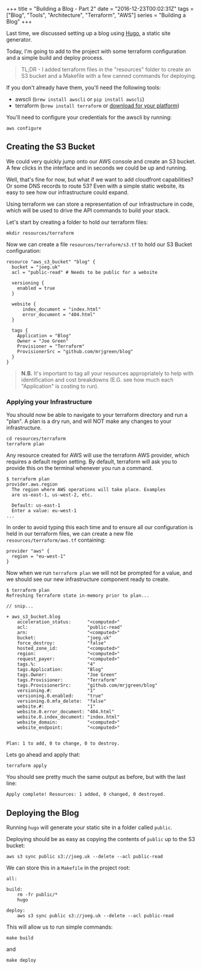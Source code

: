 +++
title = "Building a Blog - Part 2"
date = "2016-12-23T00:02:31Z"
tags = ["Blog", "Tools", "Architecture", "Terraform", "AWS"]
series = "Building a Blog"
+++

Last time, we discussed setting up a blog using [Hugo](https://gohugo.io), a static site generator.

Today, I'm going to add to the project with some terraform configuration and a simple
build and deploy process.
<!--more-->
> TL;DR - I added terraform files in the "resources" folder to create an S3 bucket 
and a Makefile with a few canned commands for deploying.

If you don't already have them, you'll need the following tools:

* awscli (`brew install awscli` or `pip install awscli`)
* terraform (`brew install terraform` or [download for your platform](https://www.terraform.io/downloads.html))

You'll need to configure your credentials for the awscli by running:

    aws configure

## Creating the S3 Bucket

We could very quickly jump onto our AWS console and create an S3 bucket. A few clicks in the
interface and in seconds we could be up and running.

Well, that's fine for now, but what if we want to add cloudfront capabilities? Or some DNS 
records to route 53? Even with a simple static website, its easy to see how our infrastructure
could expand.

Using terraform we can store a representation of our infrastructure in code, which will be
used to drive the API commands to build your stack.

Let's start by creating a folder to hold our terraform files:

    mkdir resources/terraform

Now we can create a file `resources/terraform/s3.tf` to hold our S3 Bucket configuration:

~~~
resource "aws_s3_bucket" "blog" {
  bucket = "joeg.uk"
  acl = "public-read" # Needs to be public for a website

  versioning {
    enabled = true
  }
  
  website {
      index_document = "index.html"
      error_document = "404.html"
  }

  tags {
    Application = "Blog"
    Owner = "Joe Green"
    Provisioner = "Terraform"
    ProvisionerSrc = "github.com/mrjgreen/blog"
  }
}
~~~

> **N.B.** It's important to tag all your resources appropriately to help with identification
and cost breakdowns (E.G. see how much each "Application" is costing to run).

### Applying your Infrastructure

You should now be able to navigate to your terraform directory and run a "plan". 
A plan is a dry run, and will NOT make any changes to your infrastructure.

    cd resources/terraform
    terraform plan

Any resource created for AWS will use the terraform AWS provider, which requires a 
default region setting. By default, terraform will ask you to provide this on
the terminal whenever you run a command.

~~~
$ terraform plan
provider.aws.region
  The region where AWS operations will take place. Examples
  are us-east-1, us-west-2, etc.

  Default: us-east-1
  Enter a value: eu-west-1
...
~~~

In order to avoid typing this each time and to ensure all our configuration is held
in our terraform files, we can create a new file `resources/terraform/aws.tf` containing:

~~~
provider "aws" {
  region = "eu-west-1"
}
~~~

Now when we run `terraform plan` we will not be prompted for a value, and we should see
our new infrastructure component ready to create.

~~~
$ terraform plan
Refreshing Terraform state in-memory prior to plan...

// snip...

+ aws_s3_bucket.blog
    acceleration_status:      "<computed>"
    acl:                      "public-read"
    arn:                      "<computed>"
    bucket:                   "joeg.uk"
    force_destroy:            "false"
    hosted_zone_id:           "<computed>"
    region:                   "<computed>"
    request_payer:            "<computed>"
    tags.%:                   "4"
    tags.Application:         "Blog"
    tags.Owner:               "Joe Green"
    tags.Provisioner:         "Terraform"
    tags.ProvisionerSrc:      "github.com/mrjgreen/blog"
    versioning.#:             "1"
    versioning.0.enabled:     "true"
    versioning.0.mfa_delete:  "false"
    website.#:                "1"
    website.0.error_document: "404.html"
    website.0.index_document: "index.html"
    website_domain:           "<computed>"
    website_endpoint:         "<computed>"


Plan: 1 to add, 0 to change, 0 to destroy.
~~~

Lets go ahead and apply that:

    terraform apply
    
You should see pretty much the same output as before, but with the last line:
    
    Apply complete! Resources: 1 added, 0 changed, 0 destroyed.


## Deploying the Blog

Running `hugo` will generate your static site in a folder called `public`.
 
Deploying should be as easy as copying the contents of `public` up to the S3 bucket:

    aws s3 sync public s3://joeg.uk --delete --acl public-read

We can store this in a `Makefile` in the project root:

~~~
all:

build:
	rm -fr public/*
	hugo

deploy:
	aws s3 sync public s3://joeg.uk --delete --acl public-read
~~~

This will allow us to run simple commands:

    make build

and

    make deploy